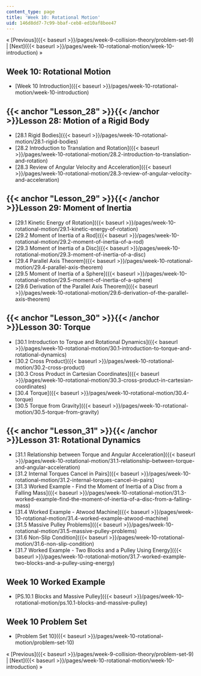 ```yaml
---
content_type: page
title: 'Week 10: Rotational Motion'
uid: 146d8dd7-7c99-bbaf-ceb8-ed10af8bee47
---
```


« [Previous]({{< baseurl >}}/pages/week-9-collision-theory/problem-set-9) | [Next]({{< baseurl >}}/pages/week-10-rotational-motion/week-10-introduction) »

Week 10: Rotational Motion
--------------------------

*   [Week 10 Introduction]({{< baseurl >}}/pages/week-10-rotational-motion/week-10-introduction)

{{< anchor "Lesson_28" >}}{{< /anchor >}}Lesson 28: Motion of a Rigid Body
--------------------------------------------------------------------------

*   [28.1 Rigid Bodies]({{< baseurl >}}/pages/week-10-rotational-motion/28.1-rigid-bodies)
*   [28.2 Introduction to Translation and Rotation]({{< baseurl >}}/pages/week-10-rotational-motion/28.2-introduction-to-translation-and-rotation)
*   [28.3 Review of Angular Velocity and Acceleration]({{< baseurl >}}/pages/week-10-rotational-motion/28.3-review-of-angular-velocity-and-acceleration)

{{< anchor "Lesson_29" >}}{{< /anchor >}}Lesson 29: Moment of Inertia
---------------------------------------------------------------------

*   [29.1 Kinetic Energy of Rotation]({{< baseurl >}}/pages/week-10-rotational-motion/29.1-kinetic-energy-of-rotation)
*   [29.2 Moment of Inertia of a Rod]({{< baseurl >}}/pages/week-10-rotational-motion/29.2-moment-of-inertia-of-a-rod)
*   [29.3 Moment of Inertia of a Disc]({{< baseurl >}}/pages/week-10-rotational-motion/29.3-moment-of-inertia-of-a-disc)
*   [29.4 Parallel Axis Theorem]({{< baseurl >}}/pages/week-10-rotational-motion/29.4-parallel-axis-theorem)
*   [29.5 Moment of Inertia of a Sphere]({{< baseurl >}}/pages/week-10-rotational-motion/29.5-moment-of-inertia-of-a-sphere)
*   [29.6 Derivation of the Parallel Axis Theorem]({{< baseurl >}}/pages/week-10-rotational-motion/29.6-derivation-of-the-parallel-axis-theorem)

{{< anchor "Lesson_30" >}}{{< /anchor >}}Lesson 30: Torque
----------------------------------------------------------

*   [30.1 Introduction to Torque and Rotational Dynamics]({{< baseurl >}}/pages/week-10-rotational-motion/30.1-introduction-to-torque-and-rotational-dynamics)
*   [30.2 Cross Product]({{< baseurl >}}/pages/week-10-rotational-motion/30.2-cross-product)
*   [30.3 Cross Product in Cartesian Coordinates]({{< baseurl >}}/pages/week-10-rotational-motion/30.3-cross-product-in-cartesian-coordinates)
*   [30.4 Torque]({{< baseurl >}}/pages/week-10-rotational-motion/30.4-torque)
*   [30.5 Torque from Gravity]({{< baseurl >}}/pages/week-10-rotational-motion/30.5-torque-from-gravity)

{{< anchor "Lesson_31" >}}{{< /anchor >}}Lesson 31: Rotational Dynamics
-----------------------------------------------------------------------

*   [31.1 Relationship between Torque and Angular Acceleration]({{< baseurl >}}/pages/week-10-rotational-motion/31.1-relationship-between-torque-and-angular-acceleration)
*   [31.2 Internal Torques Cancel in Pairs]({{< baseurl >}}/pages/week-10-rotational-motion/31.2-internal-torques-cancel-in-pairs)
*   [31.3 Worked Example - Find the Moment of Inertia of a Disc from a Falling Mass]({{< baseurl >}}/pages/week-10-rotational-motion/31.3-worked-example-find-the-moment-of-inertia-of-a-disc-from-a-falling-mass)
*   [31.4 Worked Example - Atwood Machine]({{< baseurl >}}/pages/week-10-rotational-motion/31.4-worked-example-atwood-machine)
*   [31.5 Massive Pulley Problems]({{< baseurl >}}/pages/week-10-rotational-motion/31.5-massive-pulley-problems)
*   [31.6 Non-Slip Condition]({{< baseurl >}}/pages/week-10-rotational-motion/31.6-non-slip-condition)
*   [31.7 Worked Example - Two Blocks and a Pulley Using Energy]({{< baseurl >}}/pages/week-10-rotational-motion/31.7-worked-example-two-blocks-and-a-pulley-using-energy)

Week 10 Worked Example
----------------------

*   [PS.10.1 Blocks and Massive Pulley]({{< baseurl >}}/pages/week-10-rotational-motion/ps.10.1-blocks-and-massive-pulley)

Week 10 Problem Set
-------------------

*   [Problem Set 10]({{< baseurl >}}/pages/week-10-rotational-motion/problem-set-10)

« [Previous]({{< baseurl >}}/pages/week-9-collision-theory/problem-set-9) | [Next]({{< baseurl >}}/pages/week-10-rotational-motion/week-10-introduction) »